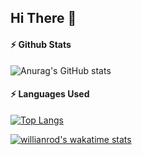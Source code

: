 ## Hi There 👋

#### :zap: Github Stats

![Anurag's GitHub stats](https://github-readme-stats.vercel.app/api?username=rodrigodiasnoronha&show_icons=true&theme=codeSTACKr)


#### :zap: Languages Used

[![Top Langs](https://github-readme-stats.vercel.app/api/top-langs/?username=rodrigodiasnoronha&layout=compact&theme=codeSTACKr)](https://github.com/anuraghazra/github-readme-stats)

[![willianrod's wakatime stats](https://github-readme-stats.vercel.app/api/wakatime?username=rodrigodiasnoronha)](https://github.com/anuraghazra/github-readme-stats)
